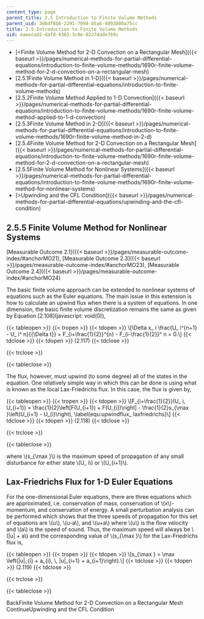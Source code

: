 ```yaml
---
content_type: page
parent_title: 2.5 Introduction to Finite Volume Methods
parent_uid: 3d8df8b8-2291-7094-b5a6-9893808a75cc
title: 2.5 Introduction to Finite Volume Methods
uid: eaeacad2-dafd-9383-3c0e-0227dade769c
---
```


*   [\<Finite Volume Method for 2-D Convection on a Rectangular Mesh]({{< baseurl >}}/pages/numerical-methods-for-partial-differential-equations/introduction-to-finite-volume-methods/1690r-finite-volume-method-for-2-d-convection-on-a-rectangular-mesh)
*   [2.5.1Finite Volume Method in 1-D]({{< baseurl >}}/pages/numerical-methods-for-partial-differential-equations/introduction-to-finite-volume-methods)
*   [2.5.2Finite Volume Method Applied to 1-D Convection]({{< baseurl >}}/pages/numerical-methods-for-partial-differential-equations/introduction-to-finite-volume-methods/1690r-finite-volume-method-applied-to-1-d-convection)
*   [2.5.3Finite Volume Method in 2-D]({{< baseurl >}}/pages/numerical-methods-for-partial-differential-equations/introduction-to-finite-volume-methods/1690r-finite-volume-method-in-2-d)
*   [2.5.4Finite Volume Method for 2-D Convection on a Rectangular Mesh]({{< baseurl >}}/pages/numerical-methods-for-partial-differential-equations/introduction-to-finite-volume-methods/1690r-finite-volume-method-for-2-d-convection-on-a-rectangular-mesh)
*   [2.5.5Finite Volume Method for Nonlinear Systems]({{< baseurl >}}/pages/numerical-methods-for-partial-differential-equations/introduction-to-finite-volume-methods/1690r-finite-volume-method-for-nonlinear-systems)
*   [\>Upwinding and the CFL Condition]({{< baseurl >}}/pages/numerical-methods-for-partial-differential-equations/upwinding-and-the-cfl-condition)

2.5.5 Finite Volume Method for Nonlinear Systems
------------------------------------------------

[Measurable Outcome 2.1]({{< baseurl >}}/pages/measurable-outcome-index/#anchorMO21), [Measurable Outcome 2.3]({{< baseurl >}}/pages/measurable-outcome-index/#anchorMO23), [Measurable Outcome 2.4]({{< baseurl >}}/pages/measurable-outcome-index/#anchorMO24)

The basic finite volume approach can be extended to nonlinear systems of equations such as the Euler equations. The main issue in this extension is how to calculate an upwind flux when there is a system of equations. In one dimension, the basic finite volume discretization remains the same as given by Equation [2.108](javascript: void(0)),

{{< tableopen >}}
{{< tropen >}}
{{< tdopen >}}
\\\[\\Delta x\_ i \\frac{U\_ i^{n+1} - U\_ i^ n}{{\\Delta t}} + F\_{i+\\frac{1}{2}}^{n} - F\_{i-\\frac{1}{2}}^ n = 0.\\\]
{{< tdclose >}}
{{< tdopen >}}
(2.117)
{{< tdclose >}}

{{< trclose >}}

{{< tableclose >}}

The flux, however, must upwind (to some degree) all of the states in the equation. One relatively simple way in which this can be done is using what is known as the local Lax-Friedrichs flux. In this case, the flux is given by,

{{< tableopen >}}
{{< tropen >}}
{{< tdopen >}}
\\\[F\_{i+\\frac{1}{2}}(U\_ i, U\_{i+1}) = \\frac{1}{2}\\left\[F(U\_{i+1}) + F(U\_{i})\\right\] - \\frac{1}{2}s\_{\\max }\\left(U\_{i+1} - U\_{i}\\right), \\label{equ:upwindflux\_ laxfriedrichs}\\\]
{{< tdclose >}}
{{< tdopen >}}
(2.118)
{{< tdclose >}}

{{< trclose >}}

{{< tableclose >}}

where \\(s\_{\\max }\\) is the maximum speed of propagation of any small disturbance for either state \\(U\_ i\\) or \\(U\_{i+1}\\).

Lax-Friedrichs Flux for 1-D Euler Equations
-------------------------------------------

For the one-dimensional Euler equations, there are three equations which are approximated, i.e. conservation of mass, conservation of \\(x\\)-momentum, and conservation of energy. A small perturbation analysis can be performed which shows that the three speeds of propagation for this set of equations are \\(u\\), \\(u-a\\), and \\(u+a\\) where \\(u\\) is the flow velocity and \\(a\\) is the speed of sound. Thus, the maximum speed will always be \\(|u| + a\\) and the corresponding value of \\(s\_{\\max }\\) for the Lax-Friedrichs flux is,

{{< tableopen >}}
{{< tropen >}}
{{< tdopen >}}
\\\[s\_{\\max } = \\max \\left(|u|\_{i} + a\_{i}, \\, |u|\_{i+1} + a\_{i+1}\\right).\\\]
{{< tdclose >}}
{{< tdopen >}}
(2.119)
{{< tdclose >}}

{{< trclose >}}

{{< tableclose >}}

BackFinite Volume Method for 2-D Convection on a Rectangular Mesh ContinueUpwinding and the CFL Condition